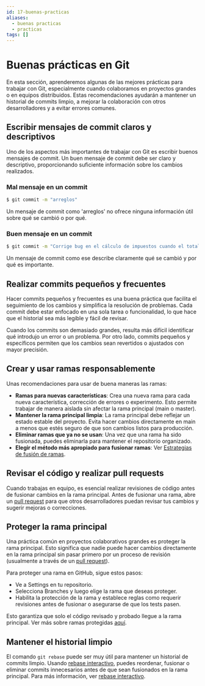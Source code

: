 ```yaml
---
id: 17-buenas-practicas
aliases:
  - buenas practicas
  - practicas
tags: []
---
```


# Buenas prácticas en Git
En esta sección, aprenderemos algunas de las mejores prácticas para trabajar con Git, especialmente cuando colaboramos en proyectos grandes o en equipos distribuidos. Estas recomendaciones ayudarán a mantener un historial de commits limpio, a mejorar la colaboración con otros desarrolladores y a evitar errores comunes.

## Escribir mensajes de commit claros y descriptivos
Uno de los aspectos más importantes de trabajar con Git es escribir buenos mensajes de commit. Un buen mensaje de commit debe ser claro y descriptivo, proporcionando suficiente información sobre los cambios realizados.

### Mal mensaje en un commit

```bash
$ git commit -m "arreglos"
```

Un mensaje de commit como 'arreglos' no ofrece ninguna información útil sobre qué se cambió o por qué.

### Buen mensaje en un commit

```bash
$ git commit -m "Corrige bug en el cálculo de impuestos cuando el total es negativo"
```

Un mensaje de commit como ese describe claramente qué se cambió y por qué es importante.

## Realizar commits pequeños y frecuentes
Hacer commits pequeños y frecuentes es una buena práctica que facilita el seguimiento de los cambios y simplifica la resolución de problemas. Cada commit debe estar enfocado en una sola tarea o funcionalidad, lo que hace que el historial sea más legible y fácil de revisar.

Cuando los commits son demasiado grandes, resulta más difícil identificar qué introdujo un error o un problema. Por otro lado, commits pequeños y específicos permiten que los cambios sean revertidos o ajustados con mayor precisión.

## Crear y usar ramas responsablemente
Unas recomendaciones para usar de buena maneras las ramas:

- **Ramas para nuevas características**: Crea una nueva rama para cada nueva característica, corrección de errores o experimento. Esto permite trabajar de manera aislada sin afectar la rama principal (main o master).
- **Mantener la rama principal limpia**: La rama principal debe reflejar un estado estable del proyecto. Evita hacer cambios directamente en main a menos que estés seguro de que son cambios listos para producción.
- **Eliminar ramas que ya no se usan**: Una vez que una rama ha sido fusionada, puedes eliminarla para mantener el repositorio organizado.
- **Elegir el método más apropiado para fusionar ramas**: Ver [Estrategias de fusión de ramas](07-metodos-merge.md#Estrategias-de-fusión-de-ramas).

## Revisar el código y realizar pull requests
Cuando trabajas en equipo, es esencial realizar revisiones de código antes de fusionar cambios en la rama principal. Antes de fusionar una rama, abre un [pull request](./15-pull-requests.md#Pull-request) para que otros desarrolladores puedan revisar tus cambios y sugerir mejoras o correcciones.

## Proteger la rama principal
Una práctica común en proyectos colaborativos grandes es proteger la rama principal. Esto significa que nadie puede hacer cambios directamente en la rama principal sin pasar primero por un proceso de revisión (usualmente a través de un [pull request](./15-pull-requests.md#Pull-request)).

Para proteger una rama en GitHub, sigue estos pasos:
- Ve a Settings en tu repositorio.
- Selecciona Branches y luego elige la rama que deseas proteger.
- Habilita la protección de la rama y establece reglas como requerir revisiones antes de fusionar o asegurarse de que los tests pasen.

Esto garantiza que solo el código revisado y probado llegue a la rama principal.
Ver más sobre ramas protegidas [aquí](https://docs.github.com/en/repositories/configuring-branches-and-merges-in-your-repository/managing-protected-branches/about-protected-branches).

## Mantener el historial limpio
El comando `git rebase` puede ser muy útil para mantener un historial de commits limpio. Usando <u>rebase interactivo</u>, puedes reordenar, fusionar o eliminar commits innecesarios antes de que sean fusionados en la rama principal.
Para más información, ver [rebase interactivo](./05-modificar-y-deshacer-commits.md#Modificar-commits-anteriores-(Rebase-interactivo)).
